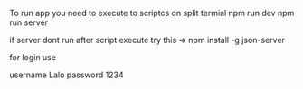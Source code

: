 To run app you need to execute to scriptcs on split termial
npm run dev
npm run server

if server dont run after script execute try this => npm install -g json-server

for login use

username Lalo
password 1234
